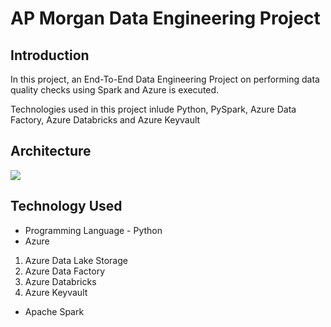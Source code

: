# AP Morgan Data Engineering Project

## Introduction 
In this project, an End-To-End Data Engineering Project on performing data quality checks using Spark and Azure is executed.

Technologies used in this project inlude Python, PySpark, Azure Data Factory, Azure Databricks and Azure Keyvault

## Architecture 
<img src="Project2.jpg">

## Technology Used
- Programming Language - Python
- Azure
1. Azure Data Lake Storage
2. Azure Data Factory
3. Azure Databricks
4. Azure Keyvault
- Apache Spark






